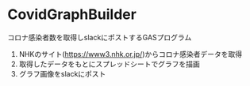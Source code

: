 # CovidGraphBuilder
コロナ感染者数を取得しslackにポストするGASプログラム

1. NHKのサイト(https://www3.nhk.or.jp/)からコロナ感染者データを取得
2. 取得したデータをもとにスプレッドシートでグラフを描画
3. グラフ画像をslackにポスト
